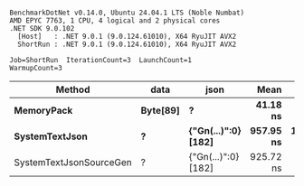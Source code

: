 ```

BenchmarkDotNet v0.14.0, Ubuntu 24.04.1 LTS (Noble Numbat)
AMD EPYC 7763, 1 CPU, 4 logical and 2 physical cores
.NET SDK 9.0.102
  [Host]   : .NET 9.0.1 (9.0.124.61010), X64 RyuJIT AVX2
  ShortRun : .NET 9.0.1 (9.0.124.61010), X64 RyuJIT AVX2

Job=ShortRun  IterationCount=3  LaunchCount=1  
WarmupCount=3  

```
| Method                  | data     | json                | Mean      | Error      | StdDev   | Min       | Max       | Gen0   | Allocated |
|------------------------ |--------- |-------------------- |----------:|-----------:|---------:|----------:|----------:|-------:|----------:|
| **MemoryPack**              | **Byte[89]** | **?**                   |  **41.18 ns** |   **8.444 ns** | **0.463 ns** |  **40.89 ns** |  **41.72 ns** | **0.0062** |     **104 B** |
| **SystemTextJson**          | **?**        | **{&quot;Gn(...)&quot;:0} [182]** | **957.95 ns** | **141.218 ns** | **7.741 ns** | **949.08 ns** | **963.37 ns** | **0.0057** |     **104 B** |
| SystemTextJsonSourceGen | ?        | {&quot;Gn(...)&quot;:0} [182] | 925.72 ns |  20.011 ns | 1.097 ns | 925.02 ns | 926.98 ns | 0.0057 |     104 B |
